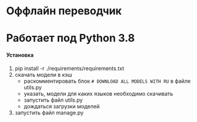 # Оффлайн переводчик
# Работает под Python 3.8

#### Установка

1. pip install -r ./requirements/requirements.txt
2. скачать модели в кэш
   * раскомментировать блок ```# DOWNLOAD ALL MODELS WITH RU``` в файле utils.py
   * указать, модели для каких языков необходимо скачивать
   * запустить файл utils.py
   * дождаться загрузки моделей
3. запустить файл manage.py